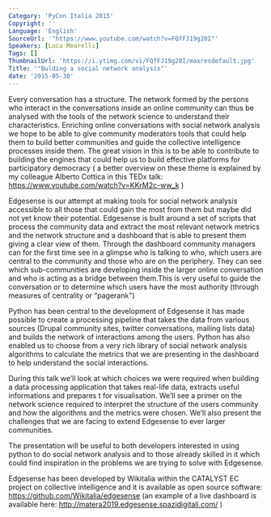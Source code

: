 ```yaml
---
Category: 'PyCon Italia 2015'
Copyright: ''
Language: 'English'
SourceUrl: '"https://www.youtube.com/watch?v=FQfFJ19g20I"'
Speakers: [Luca Mearelli]
Tags: []
ThumbnailUrl: 'https://i.ytimg.com/vi/FQfFJ19g20I/maxresdefault.jpg'
Title: '"Bulding a social network analysis"'
date: '2015-05-30'
---
```

Every conversation has a structure. The network formed by the persons who interact in the conversations inside an online community can thus be analysed with the tools of the network science to understand their characteristics. Enriching online conversations with social network analysis we hope to be able to give community moderators tools that could help them to build better communities and guide the collective intelligence processes inside them. The great vision in this is to be able to contribute to building the engines that could help us to build effective platforms for participatory democracy ( a better overview on these theme is explained by my colleague Alberto Cottica in this TEDx talk: https://www.youtube.com/watch?v=KKrM2c-ww_k  )

Edgesense is our attempt at making tools for social network analysis accessible to all those that could gain the most from them but maybe did not yet know their potential. Edgesense is built around a set of scripts that process the community data and extract the most relevant network metrics and the network structure and a dashboard that is able to present them giving a clear view of them. Through the dashboard community managers can for the first time see in a glimpse who is talking to who, which users are central to the community and those who are on the periphery. They can see which sub-communities are developing inside the larger online conversation and who is acting as a bridge between them.This is very useful to guide the conversation or to determine which users have the most authority (through measures of centrality or “pagerank")

Python has been central to the development of Edgesense it has made possible to create a processing pipeline that takes the  data from various sources (Drupal community sites, twitter conversations, mailing lists data) and builds the network of interactions among the users. Python has also enabled us to choose from a very rich library of social network analysis algorithms to calculate the metrics that we are presenting in the dashboard to help understand the social interactions.

During this talk we’ll look at which choices we were required when building a data processing application that takes real-life data, extracts useful informations and prepares t for visualisation. We’ll see a primer on the network science required to interpret the structure of the users community and how the algorithms and the metrics were chosen. We’ll also present the challenges that we are facing to extend Edgesense to ever larger communities.

The presentation will be useful to both developers interested in using python to do social network analysis and to those already skilled in it which could find inspiration in the problems we are trying to solve with Edgesense. 

Edgesense has been developed by Wikitalia within the CATALYST EC project on collective intelligence and it is available as open source software: https://github.com/Wikitalia/edgesense (an example of a live dashboard is available here: http://matera2019.edgesense.spazidigitali.com/ )
